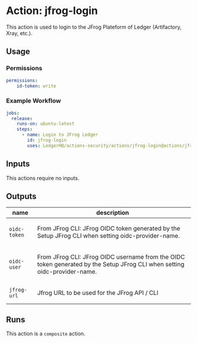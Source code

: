 # Action: jfrog-login

This action is used to login to the JFrog Plateform of Ledger (Artifactory, Xray, etc.).

## Usage

### Permissions
```yaml
permissions:
    id-token: write
```

### Example Workflow
```yaml
jobs:
  release:
    runs-on: ubuntu-latest
    steps:
      - name: Login to JFrog Ledger
        id: jfrog-login
        uses: LedgerHQ/actions-security/actions/jfrog-login@actions/jfrog-login-1
```

## Inputs
This actions require no inputs.

<!-- action-docs-outputs source="action.yml" -->
## Outputs

| name | description |
| --- | --- |
| `oidc-token` | <p>From JFrog CLI: JFrog OIDC token generated by the Setup JFrog CLI when setting oidc-provider-name.</p> |
| `oidc-user` | <p>From JFrog CLI: JFrog OIDC username from the OIDC token generated by the Setup JFrog CLI when setting oidc-provider-name.</p> |
| `jfrog-url` | <p>Jfrog URL to be used for the JFrog API / CLI</p> |
<!-- action-docs-outputs source="action.yml" -->


<!-- action-docs-runs source="action.yml" -->
## Runs

This action is a `composite` action.
<!-- action-docs-runs source="action.yml" -->